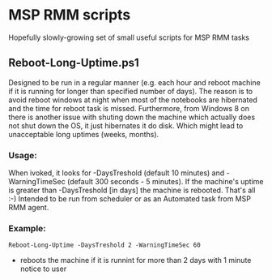 # MSP RMM scripts
Hopefully slowly-growing set of small useful scripts for MSP RMM tasks
## Reboot-Long-Uptime.ps1
Designed to be run in a regular manner (e.g. each hour and reboot machine if it is running for longer than specified number of days). The reason is to avoid reboot windows at night when most of the notebooks are hibernated and the time for reboot task is missed. Furthermore, from Windows 8 on there is another issue with shuting down the machine which actually does not shut down the OS, it just hibernates it do disk. Which might lead to unacceptable long uptimes (weeks, months).

### Usage:
When ivoked, it looks for -DaysTreshold (default 10 minutes) and -WarningTimeSec (default 300 seconds - 5 minutes). If the machine's uptime is greater than -DaysTreshold [in days] the machine is rebooted. That's all :-)
Intended to be run from scheduler or as an Automated task from MSP RMM agent.

### Example:
```
Reboot-Long-Uptime -DaysTreshold 2 -WarningTimeSec 60
```

- reboots the machine if it is runnint for more than 2 days with 1 minute notice to user
